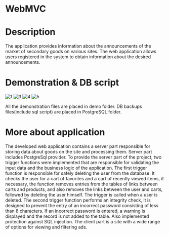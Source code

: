 # WebMVC

# Description
The application provides information about the announcements of the market of secondary goods on various sites. 
The web application allows users registered in the system to obtain information about the desired announcements. 

# Demonstration & DB script
![1](https://user-images.githubusercontent.com/110534715/232521395-85649ba3-40a4-4bb6-a589-0db41e81f025.png)
![3](https://user-images.githubusercontent.com/110534715/232521535-315747b6-5a87-470c-89f8-ccacf398507e.png)
![4](https://user-images.githubusercontent.com/110534715/232521591-0fba2d37-a16b-4253-bc8d-5ad4bd13fa67.png)
![5](https://user-images.githubusercontent.com/110534715/232521624-333c31a4-6bf6-46ce-b3b0-4314859b3a12.png)

All the demonstration files are placed in demo folder.
DB backups files(include sql script) are placed in PostgreSQL folder.

# More about application
The developed web application contains a server part responsible for storing data about goods on the site and processing them. Server part includes PostgreSql provider.
To provide the server part of the project, two trigger functions were implemented that are responsible for validating the input data and the business logic of the application.
The first trigger function is responsible for safely deleting the user from the database. It checks the user for a cart of favorites and a cart of recently viewed items,
if necessary, the function removes entries from the tables of links between carts and products, and also removes the links between the user and carts, followed by 
deleting the user himself. The trigger is called when a user is deleted.
The second trigger function performs an integrity check, it is designed to prevent the entry of an incorrect password consisting of less than 8 characters. If an incorrect
password is entered, a warning is displayed and the record is not added to the table.
Also implemented protection against SQL injection.
The client part is a site with a wide range of options for viewing and filtering ads.
